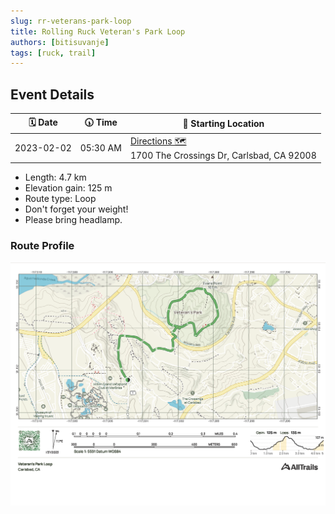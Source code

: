 ```yaml
---
slug: rr-veterans-park-loop
title: Rolling Ruck Veteran's Park Loop
authors: [bitisuvanje]
tags: [ruck, trail]
---
```


## Event Details

| 🗓️ Date   | 🕠 Time  | 📍 Starting Location                                                                                 |
|------------|----------|------------------------------------------------------------------------------------------------------|
| 2023-02-02 | 05:30 AM | [Directions 🗺](https://goo.gl/maps/GLr8bPcQenWpXVyt6)<br/>1700 The Crossings Dr, Carlsbad, CA 92008 |

- Length: 4.7 km
- Elevation gain: 125 m
- Route type: Loop
- Don't forget your weight!
- Please bring headlamp.

### Route Profile

![Route Profile](./route-profile.png)

